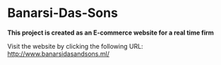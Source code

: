 # Banarsi-Das-Sons

**This project is created as an E-commerce website for a real time firm**

Visit the website by clicking the following URL: 
http://www.banarsidasandsons.ml/
